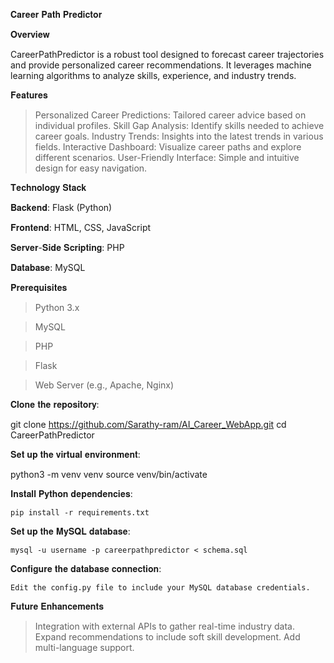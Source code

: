 𝐂𝐚𝐫𝐞𝐞𝐫 𝐏𝐚𝐭𝐡 𝐏𝐫𝐞𝐝𝐢𝐜𝐭𝐨𝐫


𝐎𝐯𝐞𝐫𝐯𝐢𝐞𝐰

  CareerPathPredictor is a robust tool designed to forecast career trajectories and provide personalized career recommendations. It leverages machine learning algorithms to analyze skills, experience, and industry trends.

𝐅𝐞𝐚𝐭𝐮𝐫𝐞𝐬

  > Personalized Career Predictions: Tailored career advice based on individual profiles.
  > Skill Gap Analysis: Identify skills needed to achieve career goals.
  > Industry Trends: Insights into the latest trends in various fields.
  > Interactive Dashboard: Visualize career paths and explore different scenarios.
  > User-Friendly Interface: Simple and intuitive design for easy navigation.

𝐓𝐞𝐜𝐡𝐧𝐨𝐥𝐨𝐠𝐲 𝐒𝐭𝐚𝐜𝐤

  𝐁𝐚𝐜𝐤𝐞𝐧𝐝: Flask (Python)
  
  𝐅𝐫𝐨𝐧𝐭𝐞𝐧𝐝: HTML, CSS, JavaScript
  
  𝐒𝐞𝐫𝐯𝐞𝐫-𝐒𝐢𝐝𝐞 𝐒𝐜𝐫𝐢𝐩𝐭𝐢𝐧𝐠: PHP
  
  𝐃𝐚𝐭𝐚𝐛𝐚𝐬𝐞: MySQL
  
𝐏𝐫𝐞𝐫𝐞𝐪𝐮𝐢𝐬𝐢𝐭𝐞𝐬
  
  > Python 3.x
  
  > MySQL
  
  > PHP
  
  > Flask
  
  > Web Server (e.g., Apache, Nginx)

𝐂𝐥𝐨𝐧𝐞 𝐭𝐡𝐞 𝐫𝐞𝐩𝐨𝐬𝐢𝐭𝐨𝐫𝐲:

  git clone https://github.com/Sarathy-ram/AI_Career_WebApp.git
  cd CareerPathPredictor

𝐒𝐞𝐭 𝐮𝐩 𝐭𝐡𝐞 𝐯𝐢𝐫𝐭𝐮𝐚𝐥 𝐞𝐧𝐯𝐢𝐫𝐨𝐧𝐦𝐞𝐧𝐭:

  python3 -m venv venv
  source venv/bin/activate

𝐈𝐧𝐬𝐭𝐚𝐥𝐥 𝐏𝐲𝐭𝐡𝐨𝐧 𝐝𝐞𝐩𝐞𝐧𝐝𝐞𝐧𝐜𝐢𝐞𝐬:

    pip install -r requirements.txt

𝐒𝐞𝐭 𝐮𝐩 𝐭𝐡𝐞 𝐌𝐲𝐒𝐐𝐋 𝐝𝐚𝐭𝐚𝐛𝐚𝐬𝐞:

    mysql -u username -p careerpathpredictor < schema.sql

𝐂𝐨𝐧𝐟𝐢𝐠𝐮𝐫𝐞 𝐭𝐡𝐞 𝐝𝐚𝐭𝐚𝐛𝐚𝐬𝐞 𝐜𝐨𝐧𝐧𝐞𝐜𝐭𝐢𝐨𝐧:

    Edit the config.py file to include your MySQL database credentials.

𝐅𝐮𝐭𝐮𝐫𝐞 𝐄𝐧𝐡𝐚𝐧𝐜𝐞𝐦𝐞𝐧𝐭𝐬


  > Integration with external APIs to gather real-time industry data.
  > Expand recommendations to include soft skill development.
  > Add multi-language support.


